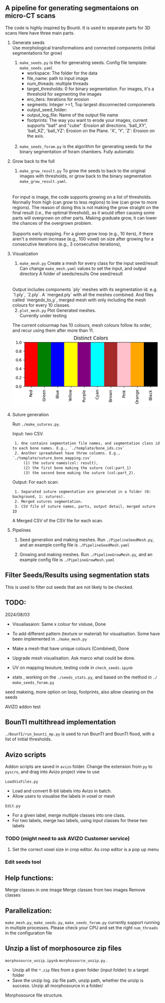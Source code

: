 ## A pipeline for generating segmentaions on micro-CT scans

The code is highly inspired by Bounti.
It is used to separate parts for 3D scans
Here have three main parts.
1. Generate seeds <br>
Use morphological transformations and connected components (initial segmentations for grow)
    1. `make_seeds.py` is the for generating seeds. Config file template: `make_seeds.yaml` 
        - workspace: The folder for the data
        - file_name: path to input image
        - num_threads: multiple threads
        - target_thresholds: 0 for binary segmentation. For images, it's a threshold for segmenting the images
        - ero_iters: Iterations for erosion
        - segments: Integer >=1, Top <segments> largest disconnected componenets
        - output_seed_folder:
        - output_log_file: Name of the output file name
        - footprints: The way you want to erode your images, current supports "ball" and "cube" :Erosion all directions. 'ball_XY', 'ball_XZ', 'ball_YZ': Erosion on the Plane. 'X', 'Y', 'Z': Erosion on the axis.

    <br>

    2. `make_seeds_foram.py` is the algorithm for generating seeds for the binary segmentation of foram chambers. Fully automatic



2. Grow back to the full
    1. `make_grow_result.py` To grow the seeds to back to the original images with thresholds, or grow back to the binary segmentation<br>
    `make_grow_result.yaml`. 
    <br>
    <br>
    For input is image, the code supports growing on a list of thresholds. Normally from high (can grow to less regions) to low (can grow to more regions). The reason of doing this is not making the grow straight on the final result (i.e., the optimal threshold), as it would often causing some parts will overgrown on other parts. Making graduate grow, it can lower the chances of the overgrown problem.
    <br>
    <br>
    Supports early stopping. For a given grow loop (e.g., 10 iters), if there aren't a minimum increase (e.g., 100 voxel) on size after growing for a consecutive iterations (e.g., 3 consecutive iterations), 

3. Visualization 
    1. `make_mesh.py` Create a mesh for every class for the input seed/result<br>
    Can change `make_mesh.yaml` values to set the input, and output directory
    A folder of seeds/results
    One seed/result
    <br>
    <br>
    Output includes components `ply` meshes with its segmentation id. e.g. `1.ply`, `2.ply`. A `merged.ply` with all the meshes combined. And files called `mergedx_to_y`, merged mesh with only including the mesh colours for every 10 classes.

    
    2. `plot_mesh.py` Plot Generated meshes. <br>
    Currently under testing

    The current colourmap has 10 colours, mesh colours follow its order, and recur using them after more than 11. ![Color Map](./src/colourmap.png)

4. Suture generation
    
    Run `./make_sutures.py`. 

    Input: two CSV. 

        1. One contains segmentation file names, and segmentation class id to each bone names. E.g., `./template/bone_ids.csv`
        2. Another spreadsheet have three columns. E.g., `./template/suture_bone_mapping.csv`
            (1) the suture names(col: result), 
            (2) the first bone making the suture (col:part_1)
            (3) the second bone making the suture (col:part_2). 

    Output: 
    For each scan:

        1. Separated suture segmentation are generated in a folder (0: background, 1: sutures).
        2. Merged sutures segmentation.
        3. CSV file of suture names, parts, output detail, merged suture ID

    A Merged CSV of the CSV file for each scan.
    

4. Pipelines
    1. Seed generation and making meshes. Run `./PipelineSeedMesh.py`, and an example config file is `./PipelineSeedMesh.yaml`

    2. Growing and making meshes. Run `./PipelineGrowMesh.py`, and an example config file is `./PipelineGrowMesh.yaml`

## Filter Seeds/Results using segmentation stats
This is used to filter out seeds that are not likely to be checked.

## TODO:
2024/08/03
- Visualiasaion: Same x colour for visluse, Done
- To add different pattern (texture or material) for visualisation. Some have been implemented in `./make_mesh.py`
- Make a mesh that have unique colours (Combined), Done
- Upgrade mesh visualisation. Ask marco what could be done.
- UV on mapping texuture, testing code in `check_seeds.ipynb`

- stats , working on the `./seeds_stats.py`, and based on the method in `./
make_seeds_foram.py`

seed makeing, more option on loop, footprints, 
also allow cleaning on the seeds

AVIZO addon test

 
## BounTI multithread implementation
`./BounTI/run_bounti_mp.py` is used to run BounTI and BounTI flood, with a list of initial thresholds. 

## Avizo scripts
Addon scripts are saved in `avizo` folder. 
Change the extension from `py` to `pyscro`, and drag into Avizo project view to use

`LoadVisFiles.py`  
- Load and convert 8-bit labels into Avizo in batch.
- Allow users to visualise the labels in voxel or mesh

`Edit.py` 
- For a given label, merge multiple classes into one class. 
- For two labels, merge two labels, using input classes for these two labels

### TODO (might need to ask AVIZO Customer service)
1. Set the correct voxel size in crop editor. As crop editor is a pop up menu


### Edit seeds tool



## Help functions:
Merge classes in one image
Merge classes from two images
Remove classes

## Parallelization:
`make_mesh.py`, `make_seeds.py`, `make_seeds_foram.py` currently support running in multiple processes. Please check your CPU and set the right `num_threads` in the configuration file

## Unzip a list of morphosource zip files
`morphosource_unzip.ipynb` 
`morphosource_unzip.py` .
- Unzip all the `*.zip` files from a given folder (input folder) to a target folder
- Save the unzip log. zip file path, unzip path, whether the unzip is success.
Unzip all morphosource in a folder/

Morphosource file structure.

